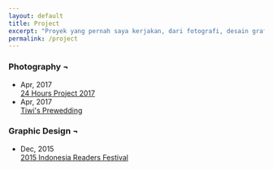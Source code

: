 ```yaml
---
layout: default
title: Project
excerpt: "Proyek yang pernah saya kerjakan, dari fotografi, desain grafis, hingga website."
permalink: /project
---
```


<section>
<h3>Photography &#172;</h3>
<ul>
    <li>
        <div class="post-date">
            <span>Apr, 2017</span>
        </div>
        <div class="title">
            <a href="https://delapanpx.tumblr.com/post/168522645740/24-hours-project-2017-april-1-this-is-some">24 Hours Project 2017</a>
        </div>
    </li>
    <li>
        <div class="post-date">
            <span>Apr, 2017</span>
        </div>
        <div class="title">
            <a href="#">Tiwi's Prewedding</a>
        </div>
    </li>    
</ul>

<h3>Graphic Design &#172;</h3>
<ul>
    <li>
        <div class="post-date">
            <span>Dec, 2015</span>
        </div>
        <div class="title">
            <a href="#">2015 Indonesia Readers Festival</a>
        </div>
    </li>
</ul>

</section>